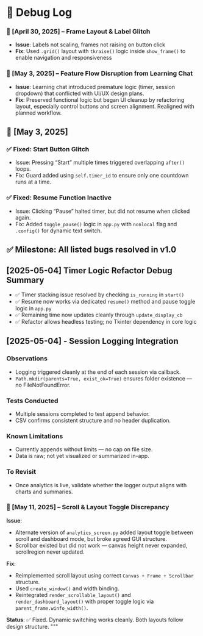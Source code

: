 # 📜 Debug Log
### 🐞 [April 30, 2025] – Frame Layout & Label Glitch
- **Issue**: Labels not scaling, frames not raising on button click
- **Fix**: Used `.grid()` layout with `tkraise()` logic inside `show_frame()` to enable navigation and responsiveness

### 🐞 [May 3, 2025] – Feature Flow Disruption from Learning Chat
- **Issue**: Learning chat introduced premature logic (timer, session dropdown) that conflicted with UI/UX design plans.
- **Fix**: Preserved functional logic but began UI cleanup by refactoring layout, especially control buttons and screen alignment. Realigned with planned workflow.
## 🐞 [May 3, 2025]

### ✅ Fixed: Start Button Glitch
- Issue: Pressing “Start” multiple times triggered overlapping `after()` loops.
- Fix: Guard added using `self.timer_id` to ensure only one countdown runs at a time.

### ✅ Fixed: Resume Function Inactive
- Issue: Clicking “Pause” halted timer, but did not resume when clicked again.
- Fix: Added `toggle_pause()` logic in `app.py` with `nonlocal` flag and `.config()` for dynamic text switch.

## ✅ Milestone: All listed bugs resolved in v1.0

## [2025-05-04] Timer Logic Refactor Debug Summary

- ✅ Timer stacking issue resolved by checking `is_running` in `start()`
- ✅ Resume now works via dedicated `resume()` method and pause toggle logic in `app.py`
- ✅ Remaining time now updates cleanly through `update_display_cb`
- ✅ Refactor allows headless testing; no Tkinter dependency in core logic

## [2025-05-04] - Session Logging Integration

### Observations
- Logging triggered cleanly at the end of each session via callback.
- `Path.mkdir(parents=True, exist_ok=True)` ensures folder existence — no FileNotFoundError.

### Tests Conducted
- Multiple sessions completed to test append behavior.
- CSV confirms consistent structure and no header duplication.

### Known Limitations
- Currently appends without limits — no cap on file size.
- Data is raw; not yet visualized or summarized in-app.

### To Revisit
- Once analytics is live, validate whether the logger output aligns with charts and summaries.


### 🐞 [May 11, 2025] – Scroll & Layout Toggle Discrepancy

**Issue**:
- Alternate version of `analytics_screen.py` added layout toggle between scroll and dashboard mode, but broke agreed GUI structure.
- Scrollbar existed but did not work — canvas height never expanded, scrollregion never updated.

**Fix**:
- Reimplemented scroll layout using correct `Canvas + Frame + Scrollbar` structure.
- Used `create_window()` and width binding.
- Reintegrated `render_scrollable_layout()` and `render_dashboard_layout()` with proper toggle logic via `parent_frame.winfo_width()`.

**Status**:
✅ Fixed. Dynamic switching works cleanly. Both layouts follow design structure.
"""